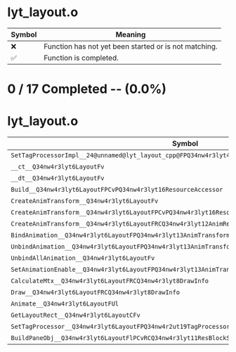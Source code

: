 # lyt_layout.o
| Symbol | Meaning 
| ------------- | ------------- 
| :x: | Function has not yet been started or is not matching. 
| :white_check_mark: | Function is completed. 


# 0 / 17 Completed -- (0.0%)
# lyt_layout.o
| Symbol | Decompiled? |
| ------------- | ------------- |
| `SetTagProcessorImpl__24@unnamed@lyt_layout_cpp@FPQ34nw4r3lyt4PanePQ34nw4r2ut19TagProcessorBase<w>` | :x: |
| `__ct__Q34nw4r3lyt6LayoutFv` | :x: |
| `__dt__Q34nw4r3lyt6LayoutFv` | :x: |
| `Build__Q34nw4r3lyt6LayoutFPCvPQ34nw4r3lyt16ResourceAccessor` | :x: |
| `CreateAnimTransform__Q34nw4r3lyt6LayoutFv` | :x: |
| `CreateAnimTransform__Q34nw4r3lyt6LayoutFPCvPQ34nw4r3lyt16ResourceAccessor` | :x: |
| `CreateAnimTransform__Q34nw4r3lyt6LayoutFRCQ34nw4r3lyt12AnimResourcePQ34nw4r3lyt16ResourceAccessor` | :x: |
| `BindAnimation__Q34nw4r3lyt6LayoutFPQ34nw4r3lyt13AnimTransform` | :x: |
| `UnbindAnimation__Q34nw4r3lyt6LayoutFPQ34nw4r3lyt13AnimTransform` | :x: |
| `UnbindAllAnimation__Q34nw4r3lyt6LayoutFv` | :x: |
| `SetAnimationEnable__Q34nw4r3lyt6LayoutFPQ34nw4r3lyt13AnimTransformb` | :x: |
| `CalculateMtx__Q34nw4r3lyt6LayoutFRCQ34nw4r3lyt8DrawInfo` | :x: |
| `Draw__Q34nw4r3lyt6LayoutFRCQ34nw4r3lyt8DrawInfo` | :x: |
| `Animate__Q34nw4r3lyt6LayoutFUl` | :x: |
| `GetLayoutRect__Q34nw4r3lyt6LayoutCFv` | :x: |
| `SetTagProcessor__Q34nw4r3lyt6LayoutFPQ34nw4r2ut19TagProcessorBase<w>` | :x: |
| `BuildPaneObj__Q34nw4r3lyt6LayoutFlPCvRCQ34nw4r3lyt11ResBlockSet` | :x: |
